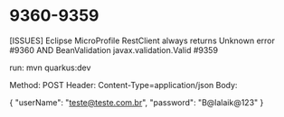 # 9360-9359
[ISSUES] Eclipse MicroProfile RestClient always returns Unknown error #9360 AND BeanValidation javax.validation.Valid #9359

run: mvn quarkus:dev

Method: POST
Header: Content-Type=application/json
Body:

{
  "userName": "teste@teste.com.br",
  "password": "B@lalaik@123"
}

